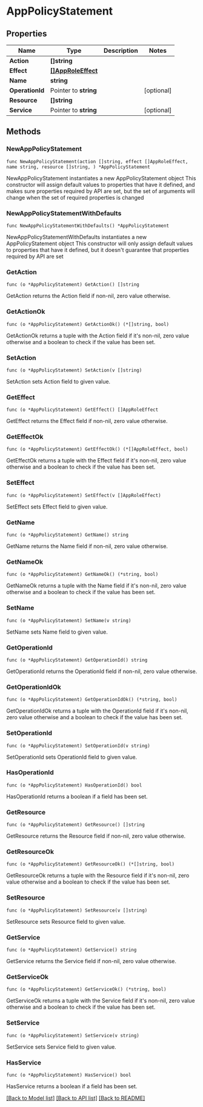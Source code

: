 # AppPolicyStatement

## Properties

Name | Type | Description | Notes
------------ | ------------- | ------------- | -------------
**Action** | **[]string** |  | 
**Effect** | [**[]AppRoleEffect**](AppRoleEffect.md) |  | 
**Name** | **string** |  | 
**OperationId** | Pointer to **string** |  | [optional] 
**Resource** | **[]string** |  | 
**Service** | Pointer to **string** |  | [optional] 

## Methods

### NewAppPolicyStatement

`func NewAppPolicyStatement(action []string, effect []AppRoleEffect, name string, resource []string, ) *AppPolicyStatement`

NewAppPolicyStatement instantiates a new AppPolicyStatement object
This constructor will assign default values to properties that have it defined,
and makes sure properties required by API are set, but the set of arguments
will change when the set of required properties is changed

### NewAppPolicyStatementWithDefaults

`func NewAppPolicyStatementWithDefaults() *AppPolicyStatement`

NewAppPolicyStatementWithDefaults instantiates a new AppPolicyStatement object
This constructor will only assign default values to properties that have it defined,
but it doesn't guarantee that properties required by API are set

### GetAction

`func (o *AppPolicyStatement) GetAction() []string`

GetAction returns the Action field if non-nil, zero value otherwise.

### GetActionOk

`func (o *AppPolicyStatement) GetActionOk() (*[]string, bool)`

GetActionOk returns a tuple with the Action field if it's non-nil, zero value otherwise
and a boolean to check if the value has been set.

### SetAction

`func (o *AppPolicyStatement) SetAction(v []string)`

SetAction sets Action field to given value.


### GetEffect

`func (o *AppPolicyStatement) GetEffect() []AppRoleEffect`

GetEffect returns the Effect field if non-nil, zero value otherwise.

### GetEffectOk

`func (o *AppPolicyStatement) GetEffectOk() (*[]AppRoleEffect, bool)`

GetEffectOk returns a tuple with the Effect field if it's non-nil, zero value otherwise
and a boolean to check if the value has been set.

### SetEffect

`func (o *AppPolicyStatement) SetEffect(v []AppRoleEffect)`

SetEffect sets Effect field to given value.


### GetName

`func (o *AppPolicyStatement) GetName() string`

GetName returns the Name field if non-nil, zero value otherwise.

### GetNameOk

`func (o *AppPolicyStatement) GetNameOk() (*string, bool)`

GetNameOk returns a tuple with the Name field if it's non-nil, zero value otherwise
and a boolean to check if the value has been set.

### SetName

`func (o *AppPolicyStatement) SetName(v string)`

SetName sets Name field to given value.


### GetOperationId

`func (o *AppPolicyStatement) GetOperationId() string`

GetOperationId returns the OperationId field if non-nil, zero value otherwise.

### GetOperationIdOk

`func (o *AppPolicyStatement) GetOperationIdOk() (*string, bool)`

GetOperationIdOk returns a tuple with the OperationId field if it's non-nil, zero value otherwise
and a boolean to check if the value has been set.

### SetOperationId

`func (o *AppPolicyStatement) SetOperationId(v string)`

SetOperationId sets OperationId field to given value.

### HasOperationId

`func (o *AppPolicyStatement) HasOperationId() bool`

HasOperationId returns a boolean if a field has been set.

### GetResource

`func (o *AppPolicyStatement) GetResource() []string`

GetResource returns the Resource field if non-nil, zero value otherwise.

### GetResourceOk

`func (o *AppPolicyStatement) GetResourceOk() (*[]string, bool)`

GetResourceOk returns a tuple with the Resource field if it's non-nil, zero value otherwise
and a boolean to check if the value has been set.

### SetResource

`func (o *AppPolicyStatement) SetResource(v []string)`

SetResource sets Resource field to given value.


### GetService

`func (o *AppPolicyStatement) GetService() string`

GetService returns the Service field if non-nil, zero value otherwise.

### GetServiceOk

`func (o *AppPolicyStatement) GetServiceOk() (*string, bool)`

GetServiceOk returns a tuple with the Service field if it's non-nil, zero value otherwise
and a boolean to check if the value has been set.

### SetService

`func (o *AppPolicyStatement) SetService(v string)`

SetService sets Service field to given value.

### HasService

`func (o *AppPolicyStatement) HasService() bool`

HasService returns a boolean if a field has been set.


[[Back to Model list]](../README.md#documentation-for-models) [[Back to API list]](../README.md#documentation-for-api-endpoints) [[Back to README]](../README.md)


